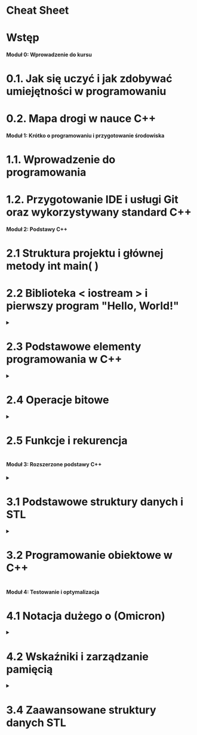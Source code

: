 # Cheat Sheet

# Wstęp

#### Moduł 0: Wprowadzenie do kursu

# 0.1. Jak się uczyć i jak zdobywać umiejętności w programowaniu

# 0.2. Mapa drogi w nauce C++

#### Moduł 1: Krótko o programowaniu i przygotowanie środowiska

# 1.1. Wprowadzenie do programowania

# 1.2. Przygotowanie IDE i usługi Git oraz wykorzystywany standard C++

####  Moduł 2: Podstawy C++

# 2.1 Struktura projektu i głównej metody int main( )

# 2.2 Biblioteka < iostream > i pierwszy program "Hello, World!"

<details>
<summary>

# 2.3 Podstawowe elementy programowania w C++

</summary>

# 2.3.1 Typy zmiennych i arytmetyka

# 2.3.2 Instrukcje sterujące i logika

# 2.3.3 Typy wyliczeniowe (enum)

# 2.3.4 Pętle - instrukcje iteracyjne

# 2.3.5 Zadania

</details>

<details>
<summary>

# 2.4 Operacje bitowe

</summary>

# 2.4.1 Systemy liczbowe

# 2.4.2 Konwersje między systemami liczbowymi

# 2.4.3 Operatory bitowe w C++

# 2.4.4 Zadania

</details>

<details>
<summary>

# 2.5 Funkcje i rekurencja

</summary>

# 2.5.1 Definiowanie i wywoływanie funkcji

# 2.5.2 Rekurencja i jej zastosowania

# 2.5.3 Przeciążanie funkcji

# 2.5.4 Zadania

</details>

#### Moduł 3: Rozszerzone podstawy C++

<details>
<summary>

# 3.1 Podstawowe struktury danych i STL

</summary>

# 3.1.1 Tablice - Array

# 3.1.2 std::array

# 3.1.3 std::string

# 3.1.4 std::vector

# 3.1.5 Wybór między tablicą a std::vector

# 3.1.6 Ćwiczenia Tablica ASCII i szyfr cezara

</details>

<details>
<summary>

# 3.2 Programowanie obiektowe w C++

</summary>

# 3.2.1 Klasy i obiekty

# 3.2.2 Konstruktory i destruktory

# 3.2.3 Program

# 3.2.3 Dziedziczenie

# 3.2.4 Polimorfizm

# 3.2.5 Enkapsulacja i hermetyzacja

# 3.2.5 Interfejsy i klasy abstrakcyjne

</details>

#### Moduł 4: Testowanie i optymalizacja

# 4.1 Notacja dużego o (Omicron)

<details>
<summary>

# 4.2 Wskaźniki i zarządzanie pamięcią

</summary>

# 4.2.1 Stos i sterta

# 3.3.1 Podstawy wskaźników

# 3.3.2 Operacje na wskaźnikach

# 3.3.3 Wskaźniki a tablice

# 3.3.4 Wskaźniki do wskaźników

# 3.3.5 Wskaźniki do funkcji

# 3.3.6 Dynamiczna alokacja pamięci

# 3.3.7 Zarządzanie pamięcią za pomocą new i delete

# 3.3.8 Smart pointers (std::unique_ptr, std::shared_ptr)

</details>

<details>
<summary>

# 3.4 Zaawansowane struktury danych STL

</summary>

# 3.4.1 std::list

# 3.4.2 std::map

# 3.4.3 std::set

</details>
